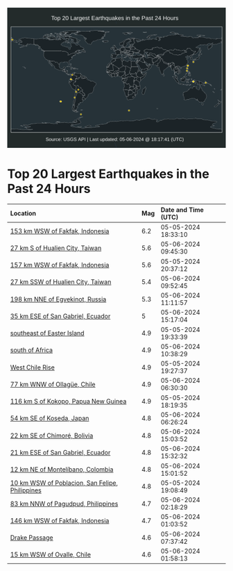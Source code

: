![Map](./map.png)

# Top 20 Largest Earthquakes in the Past 24 Hours

| Location | Mag | Date and Time (UTC) |
|:---|:---|:---|
| [153 km WSW of Fakfak, Indonesia](https://earthquake.usgs.gov/earthquakes/eventpage/us6000mwjd) | 6.2 | 05-05-2024 18:33:10 |
| [27 km S of Hualien City, Taiwan](https://earthquake.usgs.gov/earthquakes/eventpage/us6000mwnf) | 5.6 | 05-06-2024 09:45:30 |
| [157 km WSW of Fakfak, Indonesia](https://earthquake.usgs.gov/earthquakes/eventpage/us6000mwkd) | 5.6 | 05-05-2024 20:37:12 |
| [27 km SSW of Hualien City, Taiwan](https://earthquake.usgs.gov/earthquakes/eventpage/us6000mwnh) | 5.4 | 05-06-2024 09:52:45 |
| [198 km NNE of Egvekinot, Russia](https://earthquake.usgs.gov/earthquakes/eventpage/us6000mwnp) | 5.3 | 05-06-2024 11:11:57 |
| [35 km ESE of San Gabriel, Ecuador](https://earthquake.usgs.gov/earthquakes/eventpage/us6000mwpy) | 5 | 05-06-2024 15:17:04 |
| [southeast of Easter Island](https://earthquake.usgs.gov/earthquakes/eventpage/us6000mwjw) | 4.9 | 05-05-2024 19:33:39 |
| [south of Africa](https://earthquake.usgs.gov/earthquakes/eventpage/us6000mwnm) | 4.9 | 05-06-2024 10:38:29 |
| [West Chile Rise](https://earthquake.usgs.gov/earthquakes/eventpage/us6000mwjy) | 4.9 | 05-05-2024 19:27:37 |
| [77 km WNW of Ollagüe, Chile](https://earthquake.usgs.gov/earthquakes/eventpage/us6000mwmw) | 4.9 | 05-06-2024 06:30:30 |
| [116 km S of Kokopo, Papua New Guinea](https://earthquake.usgs.gov/earthquakes/eventpage/us6000mwjc) | 4.9 | 05-05-2024 18:19:35 |
| [54 km SE of Koseda, Japan](https://earthquake.usgs.gov/earthquakes/eventpage/us6000mwmv) | 4.8 | 05-06-2024 06:26:24 |
| [22 km SE of Chimoré, Bolivia](https://earthquake.usgs.gov/earthquakes/eventpage/us6000mwpv) | 4.8 | 05-06-2024 15:03:52 |
| [21 km ESE of San Gabriel, Ecuador](https://earthquake.usgs.gov/earthquakes/eventpage/us6000mwq2) | 4.8 | 05-06-2024 15:32:32 |
| [12 km NE of Montelíbano, Colombia](https://earthquake.usgs.gov/earthquakes/eventpage/us6000mwpt) | 4.8 | 05-06-2024 15:01:52 |
| [10 km WSW of Poblacion, San Felipe, Philippines](https://earthquake.usgs.gov/earthquakes/eventpage/us6000mwjn) | 4.8 | 05-05-2024 19:08:49 |
| [83 km NNW of Pagudpud, Philippines](https://earthquake.usgs.gov/earthquakes/eventpage/us6000mwly) | 4.7 | 05-06-2024 02:18:29 |
| [146 km WSW of Fakfak, Indonesia](https://earthquake.usgs.gov/earthquakes/eventpage/us6000mwlj) | 4.7 | 05-06-2024 01:03:52 |
| [Drake Passage](https://earthquake.usgs.gov/earthquakes/eventpage/us6000mwn4) | 4.6 | 05-06-2024 07:37:42 |
| [15 km WSW of Ovalle, Chile](https://earthquake.usgs.gov/earthquakes/eventpage/us6000mwlu) | 4.6 | 05-06-2024 01:58:13 |
